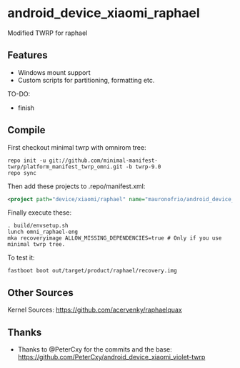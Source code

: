 # android_device_xiaomi_raphael
Modified TWRP for raphael
## Features

- Windows mount support
- Custom scripts for partitioning, formatting etc.


TO-DO:

- finish

## Compile

First checkout minimal twrp with omnirom tree:

```
repo init -u git://github.com/minimal-manifest-twrp/platform_manifest_twrp_omni.git -b twrp-9.0
repo sync
```

Then add these projects to .repo/manifest.xml:

```xml
<project path="device/xiaomi/raphael" name="mauronofrio/android_device_xiaomi_raphael" remote="github" revision="android-9.0" />
```

Finally execute these:

```
. build/envsetup.sh
lunch omni_raphael-eng
mka recoveryimage ALLOW_MISSING_DEPENDENCIES=true # Only if you use minimal twrp tree.
```

To test it:

```
fastboot boot out/target/product/raphael/recovery.img
```

## Other Sources

Kernel Sources: https://github.com/acervenky/raphaelquax

## Thanks

- Thanks to @PeterCxy for the commits and the base: https://github.com/PeterCxy/android_device_xiaomi_violet-twrp
